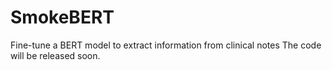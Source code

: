 # SmokeBERT
Fine-tune a BERT model to extract information from clinical notes
The code will be released soon.
